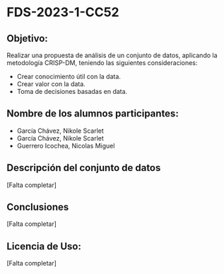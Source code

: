 # FDS-2023-1-CC52
## Objetivo:
Realizar una propuesta de análisis de un conjunto de datos, aplicando la metodología CRISP-DM, teniendo las siguientes consideraciones:
- Crear conocimiento útil con la data.
- Crear valor con la data.
- Toma de decisiones basadas en data.
## Nombre de los alumnos participantes:
- García Chávez, Nikole Scarlet
- García Chávez, Nikole Scarlet
- Guerrero Icochea, Nicolas Miguel 
## Descripción del conjunto de datos
[Falta completar]
## Conclusiones
[Falta completar]
## Licencia de Uso:
[Falta completar]
